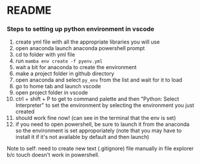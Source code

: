 # README






### Steps to setting up python environment in vscode

1. create yml file with all the appropriate libraries you will use
2. open anaconda launch anaconda powershell prompt
3. cd to folder with yml file
4. run `mamba env create -f pyenv.yml`
5. wait a bit for anaconda to create the environment
6. make a project folder in github directory
7. open anaconda and select `py_env` from the list and wait for it to load
8. go to home tab and launch vscode
9. open project folder in vscode
10. ctrl + shift + P to get to command palette and then "Python: Select Interpreter" to set the environment by selecting the environment you just created
11. should work fine now! (can see in the terminal that the env is set)
12. if you need to open powershell, be sure to launch it from the anaconda so the environment is set approporiately (note that you may have to install it if it's not available by default and then launch)

Note to self: need to create new text (.gitignore) file manually in file explorer b/c touch doesn't work in powershell.